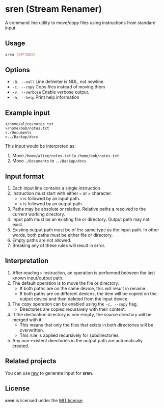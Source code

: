 # sren (Stream Renamer)

A command line utility to move/copy files using instructions from standard input.

## Usage

```sh
sren [OPTIONS]
```

## Options

- `-0, --null` Line delimiter is NUL, not newline.
- `-c, --copy` Copy files instead of moving them
- `-v, --verbose` Enable verbose output.
- `-h, --help` Print help information
    
## Example input            

```
</home/alice/notes.txt
>/home/bob/notes.txt
<./Documents
>../Backup/docs
```

This input would be interpreted as:

1. Move `/home/alice/notes.txt` to `/home/bob/notes.txt`
2. Move `./Documents` to `../Backup/docs`

## Input format

1. Each input line contains a single instruction.
2. Instruction must start with either `<` or `>` character.
   - `<` is followed by an input path.
   - `>` is followed by an output path.
3. Paths may be absolute or relative.
   Relative paths a resolved to the current working directory.
4. Input path must be an existing file or directory.
   Output path may not exist.
5. Existing output path must be of the same type as the input path.
   In other words, both paths must be either file or directory.
6. Empty paths are not allowed.
7. Breaking any of these rules will result in error.

## Interpretation

1. After reading `>` instruction, an operation is performed between the last known input/output path.
2. The default operation is to move the file or directory.
   - If both paths are on the same device, this will result in rename.
   - If both paths are on different devices, the item will be copied on the output 
     device and then deleted from the input device.
3. The copy operation can be enabled using the `-c, --copy` flag,
   - Directories are copied recursively with their content.
4. If the destination directory is non-empty, the source directory will be merged with it. 
   - This means that only the files that exists in both directories will be overwritten. 
   - This rule is applied recursively for subdirectories.
5. Any non-existent directories in the output path are automatically created.

## Related projects

You can use [rew](https://github.com/jpikl/rew) to generate input for **sren**.

## License

**sren** is licensed under the [MIT license](LICENSE.md).
